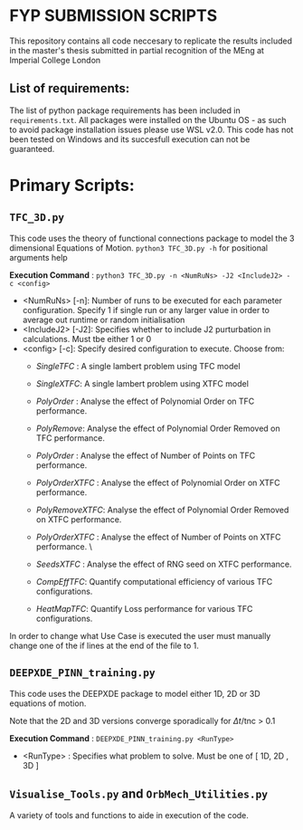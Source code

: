 # FYP SUBMISSION SCRIPTS
This repository contains all code neccesary to replicate the results included in the master's thesis submitted in partial recognition of the MEng at Imperial College London

## List of requirements:
The list of python package requirements has been included in `requirements.txt`. All packages were installed on the Ubuntu OS - as such to avoid package installation issues please use WSL v2.0. This code has not been tested on Windows and its succesfull execution can not be guaranteed.

# Primary Scripts:

## `TFC_3D.py`
This code uses the theory of functional connections package to model the 3 dimensional Equations of Motion. `python3 TFC_3D.py -h` for positional arguments help

**Execution Command** : `python3 TFC_3D.py -n <NumRuNs> -J2 <IncludeJ2> -c <config>` 
  - <NumRuNs\>   [\-n]: Number of runs to be executed for each parameter configuration. Specify 1 if single run or any larger value in order to average out runtime or random initialisation
  - <IncludeJ2\> [\-J2]: Specifies whether to include J2 purturbation in calculations. Must tbe either 1 or 0
  - <config\>    [\-c]: Specify desired configuration to execute. Choose from:
      - _SingleTFC_ : A single lambert problem using TFC model
      - _SingleXTFC_: A single lambert problem using XTFC model
      
      
      - _PolyOrder_ : Analyse the effect of Polynomial Order on TFC performance.      
      - _PolyRemove_: Analyse the effect of Polynomial Order Removed on TFC performance.
      - _PolyOrder_ : Analyse the effect of Number of Points on TFC performance.
      
      
      - _PolyOrderXTFC_ : Analyse the effect of Polynomial Order on XTFC performance.      
      - _PolyRemoveXTFC_: Analyse the effect of Polynomial Order Removed on XTFC performance.
      - _PolyOrderXTFC_ : Analyse the effect of Number of Points on XTFC performance.
      \
      - _SeedsXTFC_ : Analyse the effect of RNG seed on XTFC performance.
      - _CompEffTFC_: Quantify computational efficiency of various TFC configurations.
      - _HeatMapTFC_: Quantify Loss performance for various TFC configurations.

In order to change what Use Case is executed the user must manually change one of the if lines at the end of the file to 1.

## `DEEPXDE_PINN_training.py`
This code uses the DEEPXDE package to model either 1D, 2D or 3D equations of motion.

Note that the 2D and 3D versions converge sporadically for $\Delta t$/tnc \> 0.1

**Execution Command** : `DEEPXDE_PINN_training.py <RunType>` 
  - \<RunType\> : Specifies what problem to solve. Must be one of [ 1D, 2D , 3D ]

## `Visualise_Tools.py` and `OrbMech_Utilities.py`
A variety of tools and functions to aide in execution of the code. 
